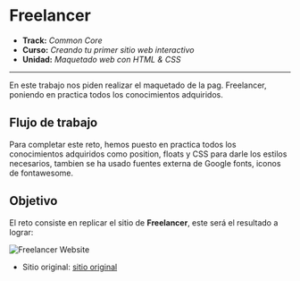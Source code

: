 # Freelancer

* **Track:** _Common Core_
* **Curso:** _Creando tu primer sitio web interactivo_
* **Unidad:** _Maquetado web con HTML & CSS_

***
En este trabajo nos piden realizar el maquetado de la pag. Freelancer, poniendo en practica todos los conocimientos adquiridos.

## Flujo de trabajo

Para completar este reto, hemos puesto en practica todos los conocimientos adquiridos como position, floats y CSS para darle los estilos necesarios, tambien se ha usado fuentes externa de Google fonts, iconos de fontawesome.

## Objetivo

El reto consiste en replicar el sitio de **Freelancer**, este será el resultado
a lograr:

![Freelancer Website](docs/fullpage.png)

* Sitio original: [sitio original](https://blackrockdigital.github.io/startbootstrap-freelancer/)
